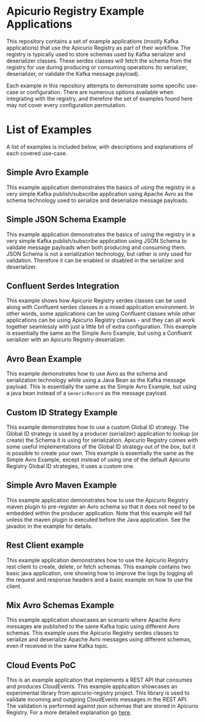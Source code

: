 # Apicurio Registry Example Applications
This repository contains a set of example applications (mostly Kafka applications) that use the
Apicurio Registry as part of their workflow.  The registry is typically used to store schemas 
used by Kafka serializer and deserializer classes.  These serdes classes will fetch the schema
from the registry for use during producing or consuming operations (to serializer, deserializer, 
or validate the Kafka message payload).

Each example in this repository attempts to demonstrate some specific use-case or configuration.
There are numerous options available when integrating with the registry, and therefore the set
of examples found here may not cover every configuration permutation.

# List of Examples
A list of examples is included below, with descriptions and explanations of each covered use-case.

## Simple Avro Example
This example application demonstrates the basics of using the registry in a very simple Kafka 
publish/subscribe application using Apache Avro as the schema technology used to serialize 
and deserialize message payloads.  

## Simple JSON Schema Example
This example application demonstrates the basics of using the registry in a very simple Kafka 
publish/subscribe application using JSON Schema to validate message payloads when both producing 
and consuming them.  JSON Schema is not a serialization technology, but rather is only used for
validation.  Therefore it can be enabled or disabled in the serializer and deserializer.

## Confluent Serdes Integration
This example shows how Apicurio Registry serdes classes can be used along with Confluent serdes
classes in a mixed application environment.  In other words, some applications can be using
Confluent classes while other applications can be using Apicurio Registry classes - and they
can all work together seamlessly with just a little bit of extra configuration.  This example
is essentially the same as the Simple Avro Example, but using a Confluent serializer with an
Apicurio Registry deserializer.

## Avro Bean Example
This example demonstrates how to use Avro as the schema and serialization technology while 
using a Java Bean as the Kafka message payload.  This is essentially the same as the Simple
Avro Example, but using a java bean instead of a `GenericRecord` as the message payload.

## Custom ID Strategy Example
This example demonstrates how to use a custom Global ID strategy.  The Global ID strategy is
used by a producer (serializer) application to lookup (or create) the Schema it is using for
serialization.  Apicurio Registry comes with some useful implementations of the Global ID
strategy out of the box, but it is possible to create your own.  This example is essentially
the same as the Simple Avro Example, except instead of using one of the default Apicurio
Registry Global ID strategies, it uses a custom one.

## Simple Avro Maven Example
This example application demonstrates how to use the Apicurio Registry maven plugin to 
pre-register an Avro schema so that it does not need to be embedded within the producer
application.  Note that this example will fail unless the maven plugin is executed before
the Java application.  See the javadoc in the example for details.

## Rest Client example
This example application demonstrates how to use the Apicurio Registry rest client to create, 
delete, or fetch schemas. This example contains two basic java application, one showing how to 
improve the logs by logging all the request and response headers and a basic example on how to 
use the client.

## Mix Avro Schemas Example
This example application showcases an scenario where Apache Avro messages are published to the same
Kafka topic using different Avro schemas. This example uses the Apicurio Registry serdes classes to serialize
and deserialize Apache Avro messages using different schemas, even if received in the same Kafka topic.

## Cloud Events PoC
This is an example application that implements a REST API that consumes and produces CloudEvents.
This example application showcases an experimental library from apicurio-registry project. This library is used to validate incoming and outgoing CloudEvents messages in the REST API.
The validation is performed against json schemas that are stored in Apicurio Registry. For a more detailed explanation go [here](./cloudevents/README.md).